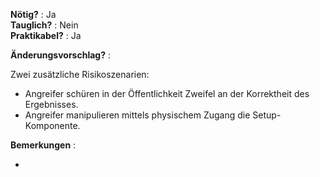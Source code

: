 **Nötig?** : Ja </br>
**Tauglich?** : Nein </br>
**Praktikabel?** : Ja </br>

**Änderungsvorschlag?** :

Zwei zusätzliche Risikoszenarien:

- Angreifer schüren in der Öffentlichkeit Zweifel an der Korrektheit des Ergebnisses.
- Angreifer manipulieren mittels physischem Zugang die Setup-Komponente.


**Bemerkungen** :

-

